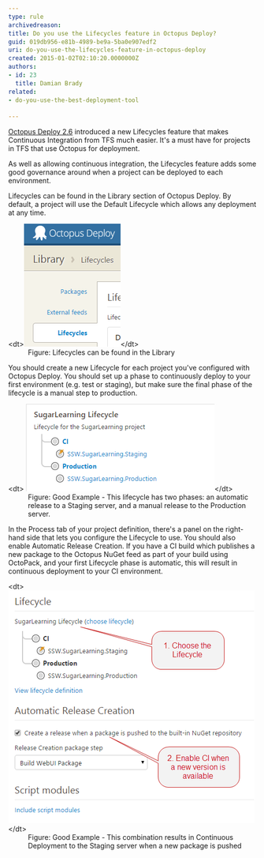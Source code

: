 ```yaml
---
type: rule
archivedreason: 
title: Do you use the Lifecycles feature in Octopus Deploy?
guid: 019db956-e81b-4989-be9a-5ba0e907edf2
uri: do-you-use-the-lifecycles-feature-in-octopus-deploy
created: 2015-01-02T02:10:20.0000000Z
authors:
- id: 23
  title: Damian Brady
related:
- do-you-use-the-best-deployment-tool

---
```


[Octopus Deploy 2.6](http://octopusdeploy.com/blog/2.6) introduced a new Lifecycles feature that makes Continuous Integration from TFS much easier. It's a must have for projects in TFS that use Octopus for deployment.

As well as allowing continuous integration, the Lifecycles feature adds some good governance around when a project can be deployed to each environment.

<!--endintro-->

Lifecycles can be found in the Library section of Octopus Deploy. By default, a project will use the Default Lifecycle which allows any deployment at any time.
<dl class="image">&lt;dt&gt;<img src="Octopus_Lifecycles.png" alt="Octopus_Lifecycles.png">&lt;/dt&gt;<dd>Figure: Lifecycles can be found in the Library</dd></dl>
You should create a new Lifecycle for each project you've configured with Octopus Deploy. You should set up a phase to continuously deploy to your first environment (e.g. test or staging), but make sure the final phase of the lifecycle is a manual step to production.
<dl class="image">&lt;dt&gt; <img src="SugarLearning_Lifecycle.png" alt="SugarLearning_Lifecycle.png">&lt;/dt&gt;<dd>Figure: Good Example - This lifecycle has two phases: an automatic release to a Staging server, and a manual release to the Production server.</dd></dl>
In the Process tab of your project definition, there's a panel on the right-hand side that lets you configure the Lifecycle to use. You should also enable Automatic Release Creation. If you have a CI build which publishes a new package to the Octopus NuGet feed as part of your build using OctoPack, and your first Lifecycle phase is automatic, this will result in continuous deployment to your CI environment.
<dl class="goodImage">&lt;dt&gt;<img src="Lifecycle_CI.png" alt="Lifecycle_CI.png">&lt;/dt&gt;<dd>Figure: Good Example - This combination results in Continuous Deployment to the Staging server when a new package is pushed</dd></dl>
